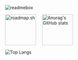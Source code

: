 ![readmebox](https://github.com/porn-codex/Java79/assets/106463487/c7327c43-75d7-4e9b-b818-b96648559d97)

<div style="display: flex; align-items: center; width:100%;">
  <a href="https://roadmap.sh/befriend?u=654b381c520b534886904524">
    <img src="https://api.roadmap.sh/v1-badge/wide/654b381c520b534886904524?variant=dark" alt="roadmap.sh" style="height: 100px; margin-right: 20px;">
  </a>
  <a href="https://github.com/anuraghazra/github-readme-stats">
    <img src="https://github-readme-stats.vercel.app/api?username=unix-waltz" alt="Anurag's GitHub stats" style="height: 100px;">
  </a>
</div>



![Top Langs](https://github-readme-stats.vercel.app/api/top-langs/?username=unix-waltz&layout=compact)

